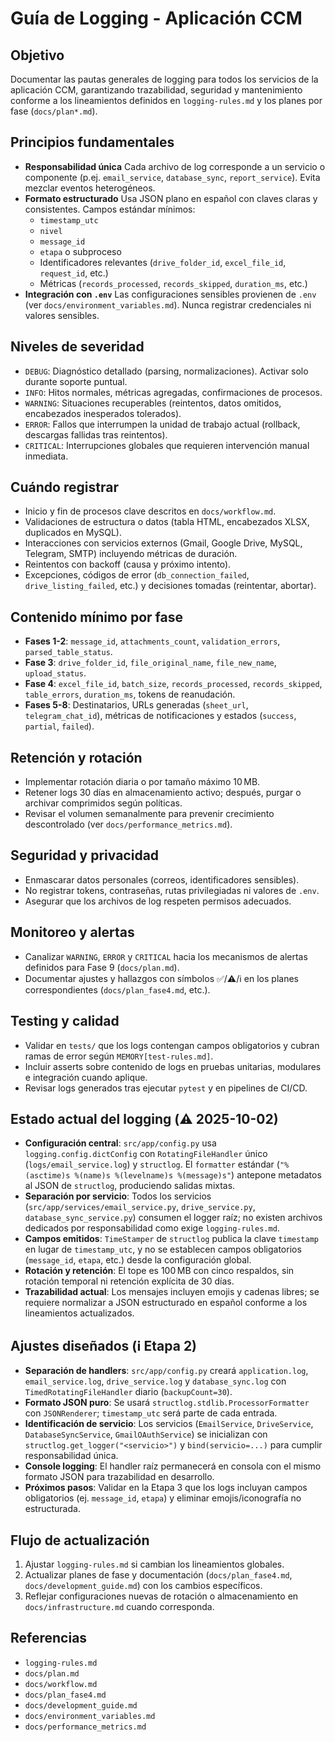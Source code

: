 # Guía de Logging - Aplicación CCM

## Objetivo
Documentar las pautas generales de logging para todos los servicios de la aplicación CCM, garantizando trazabilidad, seguridad y mantenimiento conforme a los lineamientos definidos en `logging-rules.md` y los planes por fase (`docs/plan*.md`).

## Principios fundamentales
- **Responsabilidad única**
  Cada archivo de log corresponde a un servicio o componente (p.ej. `email_service`, `database_sync`, `report_service`). Evita mezclar eventos heterogéneos.
- **Formato estructurado**
  Usa JSON plano en español con claves claras y consistentes. Campos estándar mínimos:
  - `timestamp_utc`
  - `nivel`
  - `message_id`
  - `etapa` o subproceso
  - Identificadores relevantes (`drive_folder_id`, `excel_file_id`, `request_id`, etc.)
  - Métricas (`records_processed`, `records_skipped`, `duration_ms`, etc.)
- **Integración con `.env`**
  Las configuraciones sensibles provienen de `.env` (ver `docs/environment_variables.md`). Nunca registrar credenciales ni valores sensibles.

## Niveles de severidad
- `DEBUG`: Diagnóstico detallado (parsing, normalizaciones). Activar solo durante soporte puntual.
- `INFO`: Hitos normales, métricas agregadas, confirmaciones de procesos.
- `WARNING`: Situaciones recuperables (reintentos, datos omitidos, encabezados inesperados tolerados).
- `ERROR`: Fallos que interrumpen la unidad de trabajo actual (rollback, descargas fallidas tras reintentos).
- `CRITICAL`: Interrupciones globales que requieren intervención manual inmediata.

## Cuándo registrar
- Inicio y fin de procesos clave descritos en `docs/workflow.md`.
- Validaciones de estructura o datos (tabla HTML, encabezados XLSX, duplicados en MySQL).
- Interacciones con servicios externos (Gmail, Google Drive, MySQL, Telegram, SMTP) incluyendo métricas de duración.
- Reintentos con backoff (causa y próximo intento).
- Excepciones, códigos de error (`db_connection_failed`, `drive_listing_failed`, etc.) y decisiones tomadas (reintentar, abortar).

## Contenido mínimo por fase
- **Fases 1-2**: `message_id`, `attachments_count`, `validation_errors`, `parsed_table_status`.
- **Fase 3**: `drive_folder_id`, `file_original_name`, `file_new_name`, `upload_status`.
- **Fase 4**: `excel_file_id`, `batch_size`, `records_processed`, `records_skipped`, `table_errors`, `duration_ms`, tokens de reanudación.
- **Fases 5-8**: Destinatarios, URLs generadas (`sheet_url`, `telegram_chat_id`), métricas de notificaciones y estados (`success`, `partial`, `failed`).

## Retención y rotación
- Implementar rotación diaria o por tamaño máximo 10 MB.
- Retener logs 30 días en almacenamiento activo; después, purgar o archivar comprimidos según políticas.
- Revisar el volumen semanalmente para prevenir crecimiento descontrolado (ver `docs/performance_metrics.md`).

## Seguridad y privacidad
- Enmascarar datos personales (correos, identificadores sensibles).
- No registrar tokens, contraseñas, rutas privilegiadas ni valores de `.env`.
- Asegurar que los archivos de log respeten permisos adecuados.

## Monitoreo y alertas
- Canalizar `WARNING`, `ERROR` y `CRITICAL` hacia los mecanismos de alertas definidos para Fase 9 (`docs/plan.md`).
- Documentar ajustes y hallazgos con símbolos ✅/⚠️/ℹ️ en los planes correspondientes (`docs/plan_fase4.md`, etc.).

## Testing y calidad
- Validar en `tests/` que los logs contengan campos obligatorios y cubran ramas de error según `MEMORY[test-rules.md]`.
- Incluir asserts sobre contenido de logs en pruebas unitarias, modulares e integración cuando aplique.
- Revisar logs generados tras ejecutar `pytest` y en pipelines de CI/CD.

## Estado actual del logging (⚠️ 2025-10-02)
- **Configuración central**: `src/app/config.py` usa `logging.config.dictConfig` con `RotatingFileHandler` único (`logs/email_service.log`) y `structlog`. El `formatter` estándar (`"%(asctime)s %(name)s %(levelname)s %(message)s"`) antepone metadatos al JSON de `structlog`, produciendo salidas mixtas.
- **Separación por servicio**: Todos los servicios (`src/app/services/email_service.py`, `drive_service.py`, `database_sync_service.py`) consumen el logger raíz; no existen archivos dedicados por responsabilidad como exige `logging-rules.md`.
- **Campos emitidos**: `TimeStamper` de `structlog` publica la clave `timestamp` en lugar de `timestamp_utc`, y no se establecen campos obligatorios (`message_id`, `etapa`, etc.) desde la configuración global.
- **Rotación y retención**: El tope es 100 MB con cinco respaldos, sin rotación temporal ni retención explícita de 30 días.
- **Trazabilidad actual**: Los mensajes incluyen emojis y cadenas libres; se requiere normalizar a JSON estructurado en español conforme a los lineamientos actualizados.

## Ajustes diseñados (ℹ️ Etapa 2)
- **Separación de handlers**: `src/app/config.py` creará `application.log`, `email_service.log`, `drive_service.log` y `database_sync.log` con `TimedRotatingFileHandler` diario (`backupCount=30`).
- **Formato JSON puro**: Se usará `structlog.stdlib.ProcessorFormatter` con `JSONRenderer`; `timestamp_utc` será parte de cada entrada.
- **Identificación de servicio**: Los servicios (`EmailService`, `DriveService`, `DatabaseSyncService`, `GmailOAuthService`) se inicializan con `structlog.get_logger("<servicio>")` y `bind(servicio=...)` para cumplir responsabilidad única.
- **Console logging**: El handler raíz permanecerá en consola con el mismo formato JSON para trazabilidad en desarrollo.
- **Próximos pasos**: Validar en la Etapa 3 que los logs incluyan campos obligatorios (ej. `message_id`, `etapa`) y eliminar emojis/iconografía no estructurada.

## Flujo de actualización
1. Ajustar `logging-rules.md` si cambian los lineamientos globales.
2. Actualizar planes de fase y documentación (`docs/plan_fase4.md`, `docs/development_guide.md`) con los cambios específicos.
3. Reflejar configuraciones nuevas de rotación o almacenamiento en `docs/infrastructure.md` cuando corresponda.

## Referencias
- `logging-rules.md`
- `docs/plan.md`
- `docs/workflow.md`
- `docs/plan_fase4.md`
- `docs/development_guide.md`
- `docs/environment_variables.md`
- `docs/performance_metrics.md`
